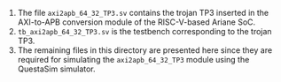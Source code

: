 1. The file `axi2apb_64_32_TP3.sv` contains the trojan TP3 inserted in the AXI-to-APB conversion module of the RISC-V-based Ariane SoC.
2. `tb_axi2apb_64_32_TP3.sv` is the testbench corresponding to the trojan TP3.
3. The remaining files in this directory are presented here since they are required for simulating the `axi2apb_64_32_TP3` module using the QuestaSim simulator.


